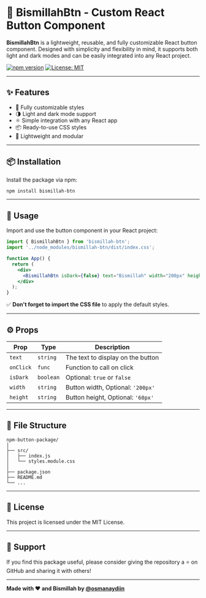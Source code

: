 # 🌟 BismillahBtn - Custom React Button Component

**BismillahBtn** is a lightweight, reusable, and fully customizable React button component. Designed with simplicity and flexibility in mind, it supports both light and dark modes and can be easily integrated into any React project.

[![npm version](https://img.shields.io/npm/v/bismillah-btn)](https://www.npmjs.com/package/bismillah-btn)
[![License: MIT](https://img.shields.io/badge/License-MIT-blue.svg)](#license)

---

## ✨ Features

- 🎨 Fully customizable styles
- 🌗 Light and dark mode support
- ⚛️ Simple integration with any React app
- 📦 Ready-to-use CSS styles
- 🧰 Lightweight and modular

---

## 📦 Installation

Install the package via npm:

```bash
npm install bismillah-btn
```

---

## 🚀 Usage

Import and use the button component in your React project:

```jsx
import { BismillahBtn } from 'bismillah-btn';
import '../node_modules/bismillah-btn/dist/index.css';

function App() {
  return (
    <div>
      <BismillahBtn isDark={false} text="Bismillah" width="200px" height="50px" />
    </div>
  );
}
```

✅ **Don't forget to import the CSS file** to apply the default styles.

---

## ⚙️ Props

| Prop        | Type     | Description                                 |
|-------------|----------|---------------------------------------------|
| `text`      | `string` | The text to display on the button           |
| `onClick`   | `func`   | Function to call on click                   |
| `isDark`    | `boolean`| Optional: `true` or `false`                 |
| `width`     | `string` | Button width, Optional: `'200px'`           |
| `height`    | `string` | Button height, Optional: `'60px'`           |

---

## 📁 File Structure

```
npm-button-package/
│
├── src/
│   ├── index.js
│   └── styles.module.css
│
├── package.json
├── README.md
└── ...
```

---

## 📄 License

This project is licensed under the MIT License.

---

## 🙏 Support

If you find this package useful, please consider giving the repository a ⭐ on GitHub and sharing it with others!

---

**Made with ❤️ and Bismillah by [@osmanaydiin](https://github.com/osmanaydiin)**

